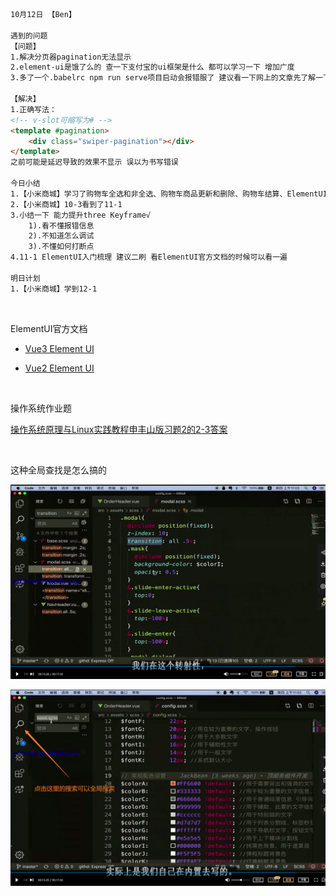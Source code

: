 ```html
10月12日 【Ben】

遇到的问题
【问题】
1.解决分页器pagination无法显示
2.element-ui是饿了么的 查一下支付宝的ui框架是什么 都可以学习一下 增加广度
3.多了一个.babelrc npm run serve项目启动会报错服了 建议看一下网上的文章先了解一下（参考文章在10月13日.md）

【解决】
1.正确写法：
<!-- v-slot可缩写为# -->
<template #pagination>
    <div class="swiper-pagination"></div>
</template>
之前可能是延迟导致的效果不显示 误以为书写错误

今日小结
1.【小米商城】学习了购物车全选和非全选、购物车商品更新和删除、购物车结算、ElementUI入门梳理
2.【小米商城】10-3看到了11-1
3.小结一下 能力提升three Keyframe√
    1).看不懂报错信息
    2).不知道怎么调试
    3).不懂如何打断点
4.11-1 ElementUI入门梳理 建议二刷 看ElementUI官方文档的时候可以看一遍

明日计划
1.【小米商城】学到12-1
```

​	

ElementUI官方文档

- [Vue3 Element UI](https://element-plus.gitee.io/zh-CN/)

- [Vue2 Element UI](https://element.eleme.cn/#/zh-CN)

​	

操作系统作业题

[操作系统原理与Linux实践教程申丰山版习题2的2-3答案](https://blog.csdn.net/weixin_44579433/article/details/102791009)

​	

这种全局查找是怎么搞的

![image-20221012224353682](10月12日.assets/image-20221012224353682.png)

![image-20221012224540525](10月12日.assets/image-20221012224540525.png)
